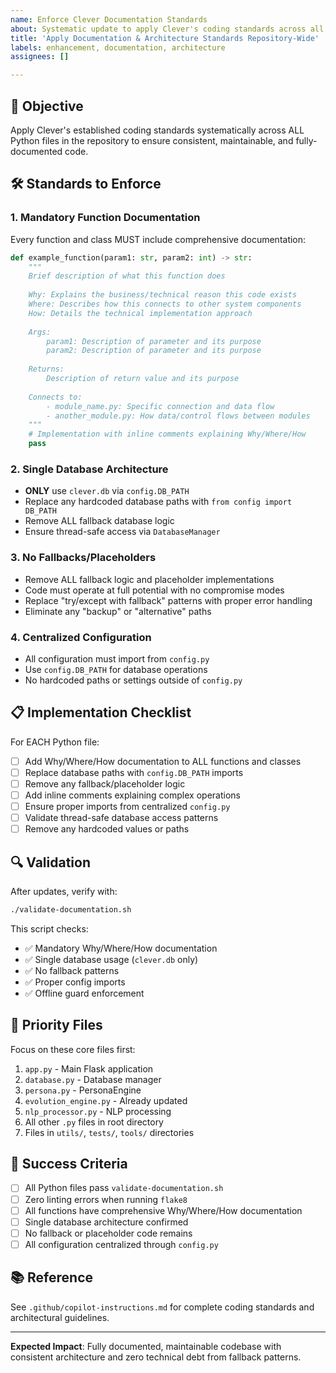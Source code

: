```yaml
---
name: Enforce Clever Documentation Standards 
about: Systematic update to apply Clever's coding standards across all files
title: 'Apply Documentation & Architecture Standards Repository-Wide'
labels: enhancement, documentation, architecture
assignees: []

---
```


## 🎯 Objective

Apply Clever's established coding standards systematically across ALL Python files in the repository to ensure consistent, maintainable, and fully-documented code.

## 🛠 Standards to Enforce

### 1. Mandatory Function Documentation

Every function and class MUST include comprehensive documentation:

```python
def example_function(param1: str, param2: int) -> str:
    """
    Brief description of what this function does
    
    Why: Explains the business/technical reason this code exists
    Where: Describes how this connects to other system components  
    How: Details the technical implementation approach
    
    Args:
        param1: Description of parameter and its purpose
        param2: Description of parameter and its purpose
        
    Returns:
        Description of return value and its purpose
        
    Connects to:
        - module_name.py: Specific connection and data flow
        - another_module.py: How data/control flows between modules
    """
    # Implementation with inline comments explaining Why/Where/How
    pass
```

### 2. Single Database Architecture

- **ONLY** use `clever.db` via `config.DB_PATH`
- Replace any hardcoded database paths with `from config import DB_PATH`
- Remove ALL fallback database logic
- Ensure thread-safe access via `DatabaseManager`

### 3. No Fallbacks/Placeholders

- Remove ALL fallback logic and placeholder implementations
- Code must operate at full potential with no compromise modes
- Replace "try/except with fallback" patterns with proper error handling
- Eliminate any "backup" or "alternative" paths

### 4. Centralized Configuration

- All configuration must import from `config.py`
- Use `config.DB_PATH` for database operations
- No hardcoded paths or settings outside of `config.py`

## 📋 Implementation Checklist

For EACH Python file:

- [ ] Add Why/Where/How documentation to ALL functions and classes
- [ ] Replace database paths with `config.DB_PATH` imports
- [ ] Remove any fallback/placeholder logic
- [ ] Add inline comments explaining complex operations
- [ ] Ensure proper imports from centralized `config.py`
- [ ] Validate thread-safe database access patterns
- [ ] Remove any hardcoded values or paths

## 🔍 Validation

After updates, verify with:

```bash
./validate-documentation.sh
```

This script checks:

- ✅ Mandatory Why/Where/How documentation
- ✅ Single database usage (`clever.db` only)
- ✅ No fallback patterns
- ✅ Proper config imports
- ✅ Offline guard enforcement

## 📁 Priority Files

Focus on these core files first:

1. `app.py` - Main Flask application
2. `database.py` - Database manager
3. `persona.py` - PersonaEngine
4. `evolution_engine.py` - Already updated
5. `nlp_processor.py` - NLP processing
6. All other `.py` files in root directory
7. Files in `utils/`, `tests/`, `tools/` directories

## 🎯 Success Criteria

- [ ] All Python files pass `validate-documentation.sh`
- [ ] Zero linting errors when running `flake8`
- [ ] All functions have comprehensive Why/Where/How documentation
- [ ] Single database architecture confirmed
- [ ] No fallback or placeholder code remains
- [ ] All configuration centralized through `config.py`

## 📚 Reference

See `.github/copilot-instructions.md` for complete coding standards and architectural guidelines.

---

**Expected Impact**: Fully documented, maintainable codebase with consistent architecture and zero technical debt from fallback patterns.
